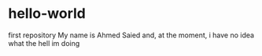 # hello-world
first repository
My name is Ahmed Saied and, at the moment, i have no idea what the hell im doing

